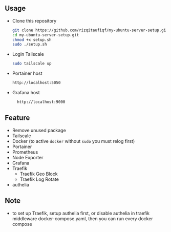 ## Usage
* Clone this repository
    ```bash
    git clone https://github.com/rizqitaufiqf/my-ubuntu-server-setup.git
    cd my-ubuntu-server-setup.git
    chmod +x setup.sh
    sudo ./setup.sh 
    ```
* Login Tailscale
  ```bash
  sudo tailscale up
  ```
* Portainer host
  ```bash
  http://localhost:5050
  ```
* Grafana host
  ```bash
    http://localhost:9000
  ```

## Feature
* Remove unused package
* Tailscale
* Docker (to active `docker` without `sudo` you must relog first)
* Portainer
* Prometheus
* Node Exporter
* Grafana
* Traefik
  * Traefik Geo Block
  * Traefik Log Rotate
* authelia

## Note
* to set up Traefik, setup authelia first, or disable authelia in traefik middleware docker-compose.yaml, then you can run every docker compose